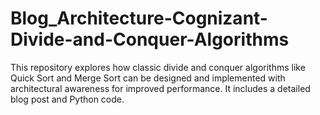 # Blog_Architecture-Cognizant-Divide-and-Conquer-Algorithms
This repository explores how classic divide and conquer algorithms like Quick Sort and Merge Sort can be designed and implemented with architectural awareness for improved performance. It includes a detailed blog post and Python code.
